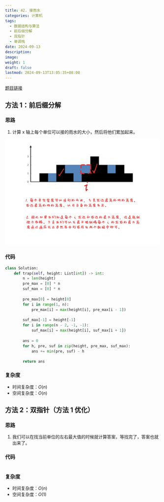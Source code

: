 ```yaml
---
title: 42. 接雨水
categories: 计算机
tags:
  - 数据结构与算法
  - 前后缀分解
  - 双指针
  - 单调栈
date: 2024-09-13
description: 
image: 
weight: 1
draft: false
lastmod: 2024-09-13T13:05:35+08:00
---
```

[题目链接](https://leetcode.cn/problems/trapping-rain-water/description/?envType=study-plan-v2&envId=top-100-liked)

## 方法 1：前后缀分解

### 思路

1. 计算 x 轴上每个单位可以接的雨水的大小，然后将他们累加起来。

![image.png](https://raw.githubusercontent.com/oLd-Y/PicGoPictures/main/20240913130258.png)

### 代码

```python
class Solution:
    def trap(self, height: List[int]) -> int:
        n = len(height)
        pre_max = [0] * n
        suf_max = [0] * n
        
        pre_max[0] = height[0]
        for i in range(1, n):
            pre_max[i] = max(height[i], pre_max[i - 1])
        
        suf_max[-1] = height[-1]
        for i in range(n - 2, -1, -1):
            suf_max[i] = max(height[i], suf_max[i + 1])

        ans = 0
        for h, pre, suf in zip(height, pre_max, suf_max):
            ans += min(pre, suf) - h
        
        return ans
```

### 复杂度
- 时间复杂度：$O(n)$
- 空间复杂度：$O(n)$

## 方法 2：双指针（方法 1 优化）

### 思路

1. 我们可以在找当前单位的左右最大值的时候就计算答案，等找完了，答案也就出来了。


### 代码

```python

```

### 复杂度
- 时间复杂度：$O(n)$
- 空间复杂度：$O(1)$


